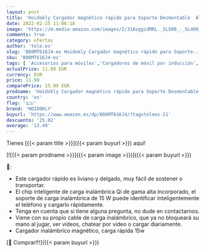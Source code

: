 ```yaml
---
layout: post
title: 'Hoidokly Cargador magnético rápido para Soporte Desmontable  Almohadilla de Carga inalámbrico rápido para iPhone 13/13 Pro/13 Pro Max/13 Mini/12/12 Pro/12 Pro Max/12 Mini'
date: 2022-02-25 11:06:18
image: 'https://m.media-amazon.com/images/I/31AvggidMRL._SL500_._SL400_.jpg'
comments: true
category: ofertas
author: 'tole.es'
slug: 'B08MT616J4-es Hoidokly Cargador magnético rápido para Soporte...'
sku: 'B08MT616J4-es'
tags: [ 'Accesorios para móviles','Cargadores de móvil por inducción','Cargadores para móviles','Comunicación móvil y accesorios','Electrónica','hoidokly','iphone', ]
actualPrice: 11.99 EUR
currency: EUR
price: 11.99
comparePrice: 15.99 EUR
prodname: 'Hoidokly Cargador magnético rápido para Soporte Desmontable  Almohadilla de Carga inalámbrico rápido para iPhone 13/13 Pro/13 Pro Max/13 Mini/12/12 Pro/12 Pro Max/12 Mini'
country: 'es'
flag: '🇪🇸'
brand: 'HOIDOKLY'
buyurl: 'https://www.amazon.es/dp/B08MT616J4/?tag=tolees-21'
descuento: '25.02'
average: '13.49'
---
```


Tienes [{{< param title >}}]({{< param buyurl >}}) aqui!

[![{{< param prodname >}}]({{< param image >}})]({{< param buyurl >}})

🔎:

- Este cargador rápido es liviano y delgado, muy fácil de sostener o transportar.
- El chip inteligente de carga inalámbrica Qi de gama alta incorporado, el soporte de carga inalámbrica de 15 W puede identificar inteligentemente el teléfono y cargarlo rápidamente.
- Tenga en cuenta que si tiene alguna pregunta, no dude en contactarnos.
- Viene con su propio cable de carga inalámbrico, que ya no bloqueará su mano al jugar, ver videos, chatear por video o cargar diariamente.
- Cargador inalámbrico magnético, carga rápida 15w

[🛒 Comprar!!!]({{< param buyurl >}})
